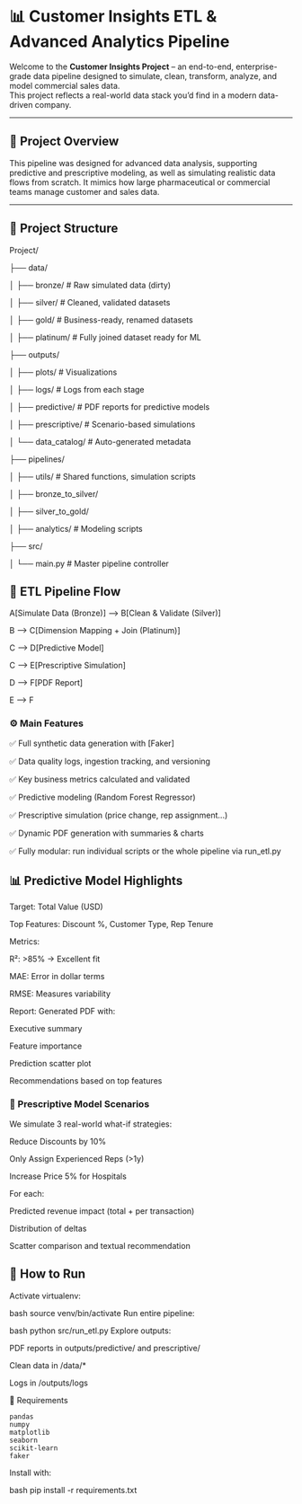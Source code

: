 # 📊 Customer Insights ETL & Advanced Analytics Pipeline

Welcome to the **Customer Insights Project** – an end-to-end, enterprise-grade data pipeline designed to simulate, clean, transform, analyze, and model commercial sales data.  
This project reflects a real-world data stack you’d find in a modern data-driven company.

---

## 🚀 Project Overview

This pipeline was designed for advanced data analysis, supporting predictive and prescriptive modeling, as well as simulating realistic data flows from scratch. It mimics how large pharmaceutical or commercial teams manage customer and sales data.

---

## 📁 Project Structure

Project/

├── data/

│ ├── bronze/ # Raw simulated data (dirty)

│ ├── silver/ # Cleaned, validated datasets

│ ├── gold/ # Business-ready, renamed datasets

│ ├── platinum/ # Fully joined dataset ready for ML

├── outputs/

│ ├── plots/ # Visualizations

│ ├── logs/ # Logs from each stage

│ ├── predictive/ # PDF reports for predictive models

│ ├── prescriptive/ # Scenario-based simulations

│ └── data_catalog/ # Auto-generated metadata

├── pipelines/

│ ├── utils/ # Shared functions, simulation scripts

│ ├── bronze_to_silver/

│ ├── silver_to_gold/

│ ├── analytics/ # Modeling scripts

├── src/

│ └── main.py # Master pipeline controller



## 🔁 ETL Pipeline Flow


  A[Simulate Data (Bronze)] --> B[Clean & Validate (Silver)]
  
  B --> C[Dimension Mapping + Join (Platinum)]
  
  C --> D[Predictive Model]
  
  C --> E[Prescriptive Simulation]
  
  D --> F[PDF Report]
  
  E --> F
  
### ⚙️ Main Features
✅ Full synthetic data generation with [Faker]

✅ Data quality logs, ingestion tracking, and versioning

✅ Key business metrics calculated and validated

✅ Predictive modeling (Random Forest Regressor)

✅ Prescriptive simulation (price change, rep assignment...)

✅ Dynamic PDF generation with summaries & charts

✅ Fully modular: run individual scripts or the whole pipeline via run_etl.py

## 📊 Predictive Model Highlights
Target: Total Value (USD)

Top Features: Discount %, Customer Type, Rep Tenure

Metrics:

R²: >85% → Excellent fit

MAE: Error in dollar terms

RMSE: Measures variability

Report: Generated PDF with:

Executive summary

Feature importance

Prediction scatter plot

Recommendations based on top features

### 🧠 Prescriptive Model Scenarios
We simulate 3 real-world what-if strategies:

Reduce Discounts by 10%

Only Assign Experienced Reps (>1y)

Increase Price 5% for Hospitals

For each:

Predicted revenue impact (total + per transaction)

Distribution of deltas

Scatter comparison and textual recommendation

## 📌 How to Run
Activate virtualenv:

bash
source venv/bin/activate
Run entire pipeline:

bash
python src/run_etl.py
Explore outputs:

PDF reports in outputs/predictive/ and prescriptive/

Clean data in /data/*

Logs in /outputs/logs

🔧 Requirements

    pandas
    numpy
    matplotlib
    seaborn
    scikit-learn
    faker

Install with:

bash
pip install -r requirements.txt
